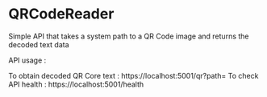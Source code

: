 # QRCodeReader
Simple API that takes a system path to a QR Code image and returns the decoded text data 

API usage : 

To obtain decoded QR Core text : https://localhost:5001/qr?path=<path to image on disk>
To check API health : https://localhost:5001/health
